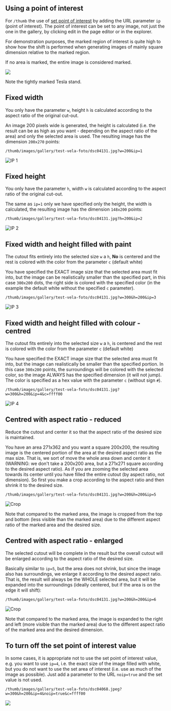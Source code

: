 ## Using a point of interest

For `/thumb` the use of [set point of interest](../../redactor/apps/gallery/README.md) by adding the URL parameter `ip` (point of interest). The point of interest can be set to any image, not just the one in the gallery, by clicking edit in the page editor or in the explorer.

For demonstration purposes, the marked region of interest is quite high to show how the shift is performed when generating images of mainly square dimension relative to the marked region.

If no area is marked, the entire image is considered marked.

![](editor-original-image.png)

Note the tightly marked Tesla stand.

## Fixed width

You only have the parameter `w`, height `h` is calculated according to the aspect ratio of the original cut-out.

An image 200 pixels wide is generated, the height is calculated (i.e. the result can be as high as you want - depending on the aspect ratio of the area) and only the selected area is used. The resulting image has the dimension `200x270` points:

`/thumb/images/gallery/test-vela-foto/dsc04131.jpg?w=200&ip=1`

![IP 1](ip-1.png)

## Fixed height

You only have the parameter `h`, width `w` is calculated according to the aspect ratio of the original cut-out.

The same as `ip=1` only we have specified only the height, the width is calculated, the resulting image has the dimension `148x200` points:

`/thumb/images/gallery/test-vela-foto/dsc04131.jpg?h=200&ip=2`

![IP 2](ip-2.png)

## Fixed width and height filled with paint

The cutout fits entirely into the selected size `w` a `h`, **No** is centered and the rest is colored with the color from the parameter `c` (default white)

You have specified the EXACT image size that the selected area must fit into, but the image can be realistically smaller than the specified part, in this case `300x200` dots, the right side is colored with the specified color (in the example the default white without the specified `c` parameter).

`/thumb/images/gallery/test-vela-foto/dsc04131.jpg?w=300&h=200&ip=3`

![IP 3](ip-3.png)

## Fixed width and height filled with colour - centred

The cutout fits entirely into the selected size `w` a `h`, is centered and the rest is colored with the color from the parameter `c` (default white)

You have specified the EXACT image size that the selected area must fit into, but the image can realistically be smaller than the specified portion. In this case `300x200` points, the surroundings will be colored with the selected color, so the image ALWAYS has the specified dimension (it will not jump). The color is specified as a hex value with the parameter `c` (without sign `#`).

`/thumb/images/gallery/test-vela-foto/dsc04131.jpg?w=300&h=200&ip=4&c=ffff00`

![IP 4](ip-4.png)

## Centred with aspect ratio - reduced

Reduce the cutout and center it so that the aspect ratio of the desired size is maintained.

You have an area 271x362 and you want a square 200x200, the resulting image is the centered portion of the area at the desired aspect ratio as the max size. That is, we sort of move the whole area down and center it (WARNING: we don't take a 200x200 area, but a 271x271 square according to the desired aspect ratio). As if you are zooming the selected area towards its center until you have filled the entire cutout (by aspect ratio, not dimension). So first you make a crop according to the aspect ratio and then shrink it to the desired size.

`/thumb/images/gallery/test-vela-foto/dsc04131.jpg?w=200&h=200&ip=5`

![Crop](ip-5.png)

Note that compared to the marked area, the image is cropped from the top and bottom (less visible than the marked area) due to the different aspect ratio of the marked area and the desired size.

## Centred with aspect ratio - enlarged

The selected cutout will be complete in the result but the overall cutout will be enlarged according to the aspect ratio of the desired size.

Basically similar to `ip=5`, but the area does not shrink, but since the image also has surroundings, we enlarge it according to the desired aspect ratio. That is, the result will always be the WHOLE selected area, but it will be expanded into the surroundings (ideally centered, but if the area is on the edge it will shift):

`/thumb/images/gallery/test-vela-foto/dsc04131.jpg?w=200&h=200&ip=6`

![Crop](ip-6.png)

Note that compared to the marked area, the image is expanded to the right and left (more visible than the marked area) due to the different aspect ratio of the marked area and the desired dimension.

## To turn off the set point of interest value

In some cases, it is appropriate not to use the set point of interest value, e.g. you want to use `ip=4`, i.e. the exact size of the image filled with white, but you do not want to use the set area of interest (i.e. use as much of the image as possible). Just add a parameter to the URL `noip=true` and the set value is not used.

`/thumb/images/gallery/test-vela-foto/dsc04068.jpeg?w=300&h=200&ip=4&noip=true&c=ffff00`

![](noip-4.png)

